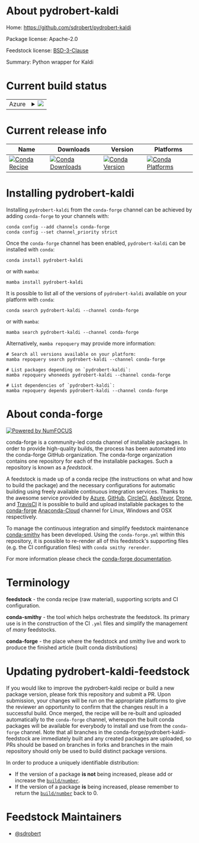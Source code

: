 About pydrobert-kaldi
=====================

Home: https://github.com/sdrobert/pydrobert-kaldi

Package license: Apache-2.0

Feedstock license: [BSD-3-Clause](https://github.com/conda-forge/pydrobert-kaldi-feedstock/blob/main/LICENSE.txt)

Summary: Python wrapper for Kaldi

Current build status
====================


<table>
    
  <tr>
    <td>Azure</td>
    <td>
      <details>
        <summary>
          <a href="https://dev.azure.com/conda-forge/feedstock-builds/_build/latest?definitionId=17534&branchName=main">
            <img src="https://dev.azure.com/conda-forge/feedstock-builds/_apis/build/status/pydrobert-kaldi-feedstock?branchName=main">
          </a>
        </summary>
        <table>
          <thead><tr><th>Variant</th><th>Status</th></tr></thead>
          <tbody><tr>
              <td>linux_64_numpy1.20python3.7.____cpython</td>
              <td>
                <a href="https://dev.azure.com/conda-forge/feedstock-builds/_build/latest?definitionId=17534&branchName=main">
                  <img src="https://dev.azure.com/conda-forge/feedstock-builds/_apis/build/status/pydrobert-kaldi-feedstock?branchName=main&jobName=linux&configuration=linux_64_numpy1.20python3.7.____cpython" alt="variant">
                </a>
              </td>
            </tr><tr>
              <td>linux_64_numpy1.20python3.8.____cpython</td>
              <td>
                <a href="https://dev.azure.com/conda-forge/feedstock-builds/_build/latest?definitionId=17534&branchName=main">
                  <img src="https://dev.azure.com/conda-forge/feedstock-builds/_apis/build/status/pydrobert-kaldi-feedstock?branchName=main&jobName=linux&configuration=linux_64_numpy1.20python3.8.____cpython" alt="variant">
                </a>
              </td>
            </tr><tr>
              <td>linux_64_numpy1.20python3.9.____cpython</td>
              <td>
                <a href="https://dev.azure.com/conda-forge/feedstock-builds/_build/latest?definitionId=17534&branchName=main">
                  <img src="https://dev.azure.com/conda-forge/feedstock-builds/_apis/build/status/pydrobert-kaldi-feedstock?branchName=main&jobName=linux&configuration=linux_64_numpy1.20python3.9.____cpython" alt="variant">
                </a>
              </td>
            </tr><tr>
              <td>linux_64_numpy1.21python3.10.____cpython</td>
              <td>
                <a href="https://dev.azure.com/conda-forge/feedstock-builds/_build/latest?definitionId=17534&branchName=main">
                  <img src="https://dev.azure.com/conda-forge/feedstock-builds/_apis/build/status/pydrobert-kaldi-feedstock?branchName=main&jobName=linux&configuration=linux_64_numpy1.21python3.10.____cpython" alt="variant">
                </a>
              </td>
            </tr><tr>
              <td>osx_64_numpy1.20python3.7.____cpython</td>
              <td>
                <a href="https://dev.azure.com/conda-forge/feedstock-builds/_build/latest?definitionId=17534&branchName=main">
                  <img src="https://dev.azure.com/conda-forge/feedstock-builds/_apis/build/status/pydrobert-kaldi-feedstock?branchName=main&jobName=osx&configuration=osx_64_numpy1.20python3.7.____cpython" alt="variant">
                </a>
              </td>
            </tr><tr>
              <td>osx_64_numpy1.20python3.8.____cpython</td>
              <td>
                <a href="https://dev.azure.com/conda-forge/feedstock-builds/_build/latest?definitionId=17534&branchName=main">
                  <img src="https://dev.azure.com/conda-forge/feedstock-builds/_apis/build/status/pydrobert-kaldi-feedstock?branchName=main&jobName=osx&configuration=osx_64_numpy1.20python3.8.____cpython" alt="variant">
                </a>
              </td>
            </tr><tr>
              <td>osx_64_numpy1.20python3.9.____cpython</td>
              <td>
                <a href="https://dev.azure.com/conda-forge/feedstock-builds/_build/latest?definitionId=17534&branchName=main">
                  <img src="https://dev.azure.com/conda-forge/feedstock-builds/_apis/build/status/pydrobert-kaldi-feedstock?branchName=main&jobName=osx&configuration=osx_64_numpy1.20python3.9.____cpython" alt="variant">
                </a>
              </td>
            </tr><tr>
              <td>osx_64_numpy1.21python3.10.____cpython</td>
              <td>
                <a href="https://dev.azure.com/conda-forge/feedstock-builds/_build/latest?definitionId=17534&branchName=main">
                  <img src="https://dev.azure.com/conda-forge/feedstock-builds/_apis/build/status/pydrobert-kaldi-feedstock?branchName=main&jobName=osx&configuration=osx_64_numpy1.21python3.10.____cpython" alt="variant">
                </a>
              </td>
            </tr><tr>
              <td>win_64_numpy1.20python3.7.____cpython</td>
              <td>
                <a href="https://dev.azure.com/conda-forge/feedstock-builds/_build/latest?definitionId=17534&branchName=main">
                  <img src="https://dev.azure.com/conda-forge/feedstock-builds/_apis/build/status/pydrobert-kaldi-feedstock?branchName=main&jobName=win&configuration=win_64_numpy1.20python3.7.____cpython" alt="variant">
                </a>
              </td>
            </tr><tr>
              <td>win_64_numpy1.20python3.8.____cpython</td>
              <td>
                <a href="https://dev.azure.com/conda-forge/feedstock-builds/_build/latest?definitionId=17534&branchName=main">
                  <img src="https://dev.azure.com/conda-forge/feedstock-builds/_apis/build/status/pydrobert-kaldi-feedstock?branchName=main&jobName=win&configuration=win_64_numpy1.20python3.8.____cpython" alt="variant">
                </a>
              </td>
            </tr><tr>
              <td>win_64_numpy1.20python3.9.____cpython</td>
              <td>
                <a href="https://dev.azure.com/conda-forge/feedstock-builds/_build/latest?definitionId=17534&branchName=main">
                  <img src="https://dev.azure.com/conda-forge/feedstock-builds/_apis/build/status/pydrobert-kaldi-feedstock?branchName=main&jobName=win&configuration=win_64_numpy1.20python3.9.____cpython" alt="variant">
                </a>
              </td>
            </tr><tr>
              <td>win_64_numpy1.21python3.10.____cpython</td>
              <td>
                <a href="https://dev.azure.com/conda-forge/feedstock-builds/_build/latest?definitionId=17534&branchName=main">
                  <img src="https://dev.azure.com/conda-forge/feedstock-builds/_apis/build/status/pydrobert-kaldi-feedstock?branchName=main&jobName=win&configuration=win_64_numpy1.21python3.10.____cpython" alt="variant">
                </a>
              </td>
            </tr>
          </tbody>
        </table>
      </details>
    </td>
  </tr>
</table>

Current release info
====================

| Name | Downloads | Version | Platforms |
| --- | --- | --- | --- |
| [![Conda Recipe](https://img.shields.io/badge/recipe-pydrobert--kaldi-green.svg)](https://anaconda.org/conda-forge/pydrobert-kaldi) | [![Conda Downloads](https://img.shields.io/conda/dn/conda-forge/pydrobert-kaldi.svg)](https://anaconda.org/conda-forge/pydrobert-kaldi) | [![Conda Version](https://img.shields.io/conda/vn/conda-forge/pydrobert-kaldi.svg)](https://anaconda.org/conda-forge/pydrobert-kaldi) | [![Conda Platforms](https://img.shields.io/conda/pn/conda-forge/pydrobert-kaldi.svg)](https://anaconda.org/conda-forge/pydrobert-kaldi) |

Installing pydrobert-kaldi
==========================

Installing `pydrobert-kaldi` from the `conda-forge` channel can be achieved by adding `conda-forge` to your channels with:

```
conda config --add channels conda-forge
conda config --set channel_priority strict
```

Once the `conda-forge` channel has been enabled, `pydrobert-kaldi` can be installed with `conda`:

```
conda install pydrobert-kaldi
```

or with `mamba`:

```
mamba install pydrobert-kaldi
```

It is possible to list all of the versions of `pydrobert-kaldi` available on your platform with `conda`:

```
conda search pydrobert-kaldi --channel conda-forge
```

or with `mamba`:

```
mamba search pydrobert-kaldi --channel conda-forge
```

Alternatively, `mamba repoquery` may provide more information:

```
# Search all versions available on your platform:
mamba repoquery search pydrobert-kaldi --channel conda-forge

# List packages depending on `pydrobert-kaldi`:
mamba repoquery whoneeds pydrobert-kaldi --channel conda-forge

# List dependencies of `pydrobert-kaldi`:
mamba repoquery depends pydrobert-kaldi --channel conda-forge
```


About conda-forge
=================

[![Powered by
NumFOCUS](https://img.shields.io/badge/powered%20by-NumFOCUS-orange.svg?style=flat&colorA=E1523D&colorB=007D8A)](https://numfocus.org)

conda-forge is a community-led conda channel of installable packages.
In order to provide high-quality builds, the process has been automated into the
conda-forge GitHub organization. The conda-forge organization contains one repository
for each of the installable packages. Such a repository is known as a *feedstock*.

A feedstock is made up of a conda recipe (the instructions on what and how to build
the package) and the necessary configurations for automatic building using freely
available continuous integration services. Thanks to the awesome service provided by
[Azure](https://azure.microsoft.com/en-us/services/devops/), [GitHub](https://github.com/),
[CircleCI](https://circleci.com/), [AppVeyor](https://www.appveyor.com/),
[Drone](https://cloud.drone.io/welcome), and [TravisCI](https://travis-ci.com/)
it is possible to build and upload installable packages to the
[conda-forge](https://anaconda.org/conda-forge) [Anaconda-Cloud](https://anaconda.org/)
channel for Linux, Windows and OSX respectively.

To manage the continuous integration and simplify feedstock maintenance
[conda-smithy](https://github.com/conda-forge/conda-smithy) has been developed.
Using the ``conda-forge.yml`` within this repository, it is possible to re-render all of
this feedstock's supporting files (e.g. the CI configuration files) with ``conda smithy rerender``.

For more information please check the [conda-forge documentation](https://conda-forge.org/docs/).

Terminology
===========

**feedstock** - the conda recipe (raw material), supporting scripts and CI configuration.

**conda-smithy** - the tool which helps orchestrate the feedstock.
                   Its primary use is in the construction of the CI ``.yml`` files
                   and simplify the management of *many* feedstocks.

**conda-forge** - the place where the feedstock and smithy live and work to
                  produce the finished article (built conda distributions)


Updating pydrobert-kaldi-feedstock
==================================

If you would like to improve the pydrobert-kaldi recipe or build a new
package version, please fork this repository and submit a PR. Upon submission,
your changes will be run on the appropriate platforms to give the reviewer an
opportunity to confirm that the changes result in a successful build. Once
merged, the recipe will be re-built and uploaded automatically to the
`conda-forge` channel, whereupon the built conda packages will be available for
everybody to install and use from the `conda-forge` channel.
Note that all branches in the conda-forge/pydrobert-kaldi-feedstock are
immediately built and any created packages are uploaded, so PRs should be based
on branches in forks and branches in the main repository should only be used to
build distinct package versions.

In order to produce a uniquely identifiable distribution:
 * If the version of a package **is not** being increased, please add or increase
   the [``build/number``](https://docs.conda.io/projects/conda-build/en/latest/resources/define-metadata.html#build-number-and-string).
 * If the version of a package **is** being increased, please remember to return
   the [``build/number``](https://docs.conda.io/projects/conda-build/en/latest/resources/define-metadata.html#build-number-and-string)
   back to 0.

Feedstock Maintainers
=====================

* [@sdrobert](https://github.com/sdrobert/)

